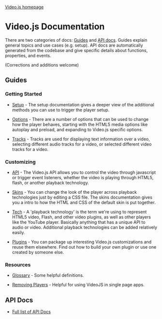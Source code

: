 [Video.js homepage](http://videojs.com)

<h1>Video.js Documentation</h1>

There are two categories of docs: [Guides](./guides/) and [API docs](./api/). Guides explain general topics and use cases (e.g. setup). API docs are automatically generated from the codebase and give specific details about functions, properties, and events.

(Corrections and additions welcome)

## Guides

### Getting Started

* [Setup](./guides/setup.md) - The setup documentation gives a deeper view of the additional methods you can use to trigger the player setup.

* [Options](./guides/options.md) - There are a number of options that can be used to change how the player behaves, starting with the HTML5 media options like autoplay and preload, and expanding to Video.js specific options.

* [Tracks](./guides/tracks.md) - Tracks are used for displaying text information over a video, selecting different audio tracks for a video, or selected different video tracks for a video.

### Customizing

* [API](./guides/api.md) - The Video.js API allows you to control the video through javascript or trigger event listeners, whether the video is playing through HTML5, flash, or another playback technology.

* [Skins](./guides/skins.md) - You can change the look of the player across playback technologies just by editing a CSS file. The skins documentation gives you a intro to how the HTML and CSS of the default skin is put together.

* [Tech](./guides/tech.md) - A 'playback technology' is the term we're using to represent HTML5 video, Flash, and other video plugins, as well as other players like the YouTube player. Basically anything that has a unique API to audio or video. Additional playback technologies can be added relatively easily.

* [Plugins](./guides/plugins.md) - You can package up interesting Video.js customizations and reuse them elsewhere. Find out how to build your own plugin or use one created by someone else.

### Resources

* [Glossary](./guides/glossary.md) - Some helpful definitions.

* [Removing Players](./guides/removing-players.md) - Helpful for using VideoJS in single page apps.

## API Docs
- [Full list of API Docs](http://docs.videojs.com/docs/api/index.html)
